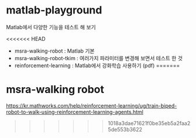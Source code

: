 # matlab-playground

Matlab에서 다양한 기능을 테스트 해 보기

<<<<<<< HEAD
- msra-walking-robot : Matlab 기본
- msra-walking-robot-tkim : 여러가지 파라미터를 변경해 보면서 테스트 한 것
- reinforcement-learning : Matlab에서 강화학습 사용하기 (pdf)
=======
# msra-walking robot

https://kr.mathworks.com/help/reinforcement-learning/ug/train-biped-robot-to-walk-using-reinforcement-learning-agents.html
>>>>>>> 1018a3dae71621f0be35eb5a2faa25de553b3622
